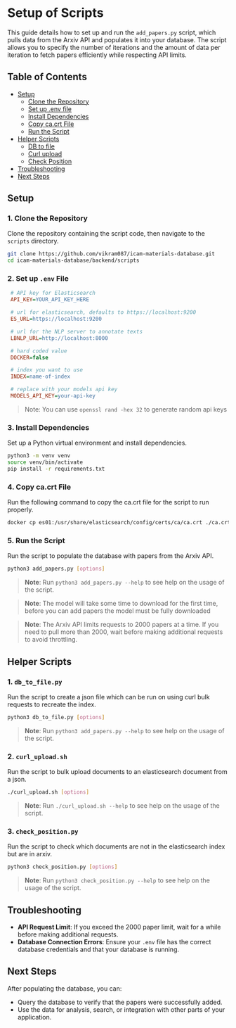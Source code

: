 # Setup of Scripts

This guide details how to set up and run the `add_papers.py` script, which pulls data from the Arxiv API and populates it into your database. The script allows you to specify the number of iterations and the amount of data per iteration to fetch papers efficiently while respecting API limits.

## Table of Contents
- [Setup](#setup)
  - [Clone the Repository](#1-clone-the-repository)
  - [Set up .env file](#2-set-up-env-file)
  - [Install Dependencies](#3-install-dependencies)
  - [Copy ca.crt File](#4-copy-cacrt-file)
  - [Run the Script](#5-run-the-script)
- [Helper Scripts](#helper-scripts)
   - [DB to file](#1-db_to_filepy)
   - [Curl upload](#2-curl_uploadsh)
   - [Check Position](#3-check_positionpy)
- [Troubleshooting](#troubleshooting)
- [Next Steps](#next-steps)

## Setup

### 1. Clone the Repository

Clone the repository containing the script code, then navigate to the `scripts` directory.

   ```bash
   git clone https://github.com/vikram087/icam-materials-database.git
   cd icam-materials-database/backend/scripts
   ```

### 2. Set up `.env` File

   ```ini
    # API key for Elasticsearch
    API_KEY=YOUR_API_KEY_HERE

    # url for elasticsearch, defaults to https://localhost:9200
    ES_URL=https://localhost:9200

    # url for the NLP server to annotate texts
    LBNLP_URL=http://localhost:8000

    # hard coded value
    DOCKER=false

    # index you want to use
    INDEX=name-of-index

    # replace with your models api key
    MODELS_API_KEY=your-api-key
   ```

   > Note: You can use `openssl rand -hex 32` to generate random api keys

### 3. Install Dependencies

Set up a Python virtual environment and install dependencies.

   ```bash
   python3 -m venv venv
   source venv/bin/activate
   pip install -r requirements.txt
   ```

### 4. Copy ca.crt File

Run the following command to copy the ca.crt file for the script to run properly.

   ```bash
   docker cp es01:/usr/share/elasticsearch/config/certs/ca/ca.crt ./ca.crt
   ```

### 5. Run the Script

Run the script to populate the database with papers from the Arxiv API.

   ```bash
   python3 add_papers.py [options]
   ```

   > **Note**: Run ```python3 add_papers.py --help``` to see help on the usage of the script.

   > **Note**: The model will take some time to download for the first time, before you can add papers the model must be fully downloaded
   
   > **Note**: The Arxiv API limits requests to 2000 papers at a time. If you need to pull more than 2000, wait before making additional requests to avoid throttling.


## Helper Scripts

### 1. `db_to_file.py`

Run the script to create a json file which can be run on using curl bulk requests to recreate the index.

   ```bash
   python3 db_to_file.py [options]
   ```

   > **Note**: Run ```python3 add_papers.py --help``` to see help on the usage of the script.

### 2. `curl_upload.sh`

Run the script to bulk upload documents to an elasticsearch document from a json.

   ```bash
   ./curl_upload.sh [options]
   ```

   > **Note**: Run ```./curl_upload.sh --help``` to see help on the usage of the script. 

### 3. `check_position.py`

Run the script to check which documents are not in the elasticsearch index but are in arxiv.

   ```bash
   python3 check_position.py [options]
   ```

   > **Note**: Run ```python3 check_position.py --help``` to see help on the usage of the script. 

## Troubleshooting

- **API Request Limit**: If you exceed the 2000 paper limit, wait for a while before making additional requests.
- **Database Connection Errors**: Ensure your `.env` file has the correct database credentials and that your database is running.

## Next Steps

After populating the database, you can:
- Query the database to verify that the papers were successfully added.
- Use the data for analysis, search, or integration with other parts of your application.
